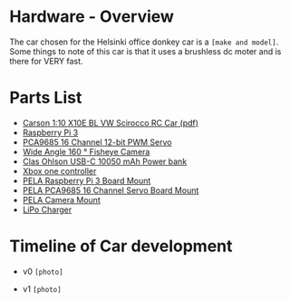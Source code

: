 # Hardware - Overview

The car chosen for the Helsinki office donkey car is a `[make and model]`. Some things to note of this car is that it uses a brushless dc moter and is there for VERY fast.



# Parts List
 * [Carson 1:10 X10E BL VW Scirocco RC Car (pdf)](https://www.carson-modelsport.com/CommonFiles/Dickie-Tamiya/PDM_Products/Carson/500404055/500404055_manuel_x10e_onroad.pdf)
 * [Raspberry Pi 3](https://www.amazon.de/Raspberry-Pi-Model-ARM-Cortex-A53-Bluetooth/dp/B01CD5VC92/ref=sr_1_6?s=computers&ie=UTF8&qid=1541260074&sr=1-6&keywords=raspberry+pi+3)
 * [PCA9685 16 Channel 12-bit PWM Servo ](https://www.amazon.de/PCA9685-16-Channel-Arduino-Raspberry-interface/dp/B07BS8B637/ref=sr_1_2?s=computers&ie=UTF8&qid=1541260096&sr=1-2&keywords=servo+shield+pi)
 * [Wide Angle 160 ° Fisheye Camera](https://www.amazon.de/Raspberry-Camera-160%C2%B0Fisheye-Longruner-Adjustable-Focus/dp/B074W6TPHF/ref=sr_1_11?s=computers&ie=UTF8&qid=1541260125&sr=1-11&keywords=pi+camera)
 * [Clas Ohlson USB-C 10050 mAh Power bank](https://www.clasohlson.com/uk/Clas-Ohlson-USB-C-10050-mAh-Power-bank-/38-8456)
 * [Xbox one controller](https://www.amazon.de/Microsoft-Controller-Wireless-Adapter-Windows/dp/B078Y36QFJ/ref=sr_1_1?s=computers&ie=UTF8&qid=1541260185&sr=1-1&keywords=xbox+one+controller+bluetooth)
 * [PELA Raspberry Pi 3 Board Mount ](https://github.com/LEGO-compatible-gadgets/PELA-parametric-blocks-render/blob/master/PELA-raspberry-pi3-board-mount.stl)
 * [PELA PCA9685 16 Channel Servo Board Mount](https://github.com/LEGO-compatible-gadgets/PELA-parametric-blocks-render/blob/master/PELA-pca9685-servo-board-mount.stl)
 * [PELA Camera Mount](https://pelablocks.org/)
 * [LiPo Charger](http://www.part.com)
 
 
 # Timeline of Car development
 
 * v0
 `[photo]`
 
 * v1
 `[photo]`
 